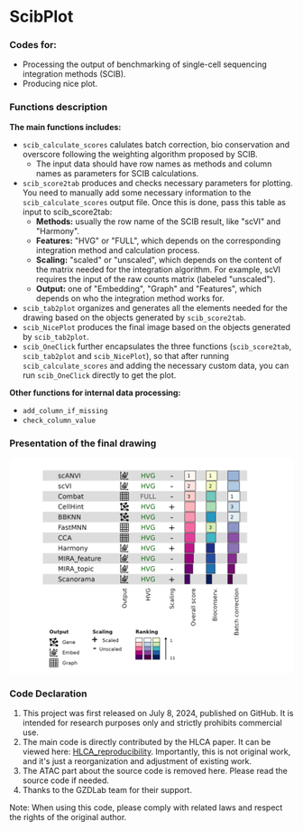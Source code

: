 # ScibPlot
### Codes for:
- Processing the output of benchmarking of single-cell sequencing integration methods (SCIB).
- Producing nice plot.

### Functions description
**The main functions includes:**
- `scib_calculate_scores` calulates batch correction, bio conservation and overscore following the weighting algorithm proposed by SCIB.
  - The input data should have row names as methods and column names as parameters for SCIB calculations.
- `scib_score2tab` produces and checks necessary parameters for plotting.   
  You need to manually add some necessary information to the `scib_calculate_scores` output file. Once this is done, pass this table as input to scib_score2tab: 
  - **Methods:** usually the row name of the SCIB result, like "scVI" and "Harmony".
  - **Features:** "HVG" or "FULL", which depends on the corresponding integration method and calculation process.
  - **Scaling:** "scaled" or "unscaled", which depends on the content of the matrix needed for the integration algorithm. For example, scVI requires the input of the raw counts matrix (labeled "unscaled").
  - **Output:** one of "Embedding", "Graph" and "Features", which depends on who the integration method works for.
- `scib_tab2plot` organizes and generates all the elements needed for the drawing based on the objects generated by `scib_score2tab`.
- `scib_NicePlot` produces the final image based on the objects generated by `scib_tab2plot`.
- `scib_OneClick` further encapsulates the three functions (`scib_score2tab`, `scib_tab2plot` and `scib_NicePlot`), so that after running `scib_calculate_scores` and adding the necessary custom data, you can run `scib_OneClick` directly to get the plot.

**Other functions for internal data processing:**
- `add_column_if_missing`
- `check_column_value`

### Presentation of the final drawing
![scib_plot](https://github.com/Doctorluka/ScibPlot/blob/main/images/scib_nice_plot.png)

### Code Declaration
1. This project was first released on July 8, 2024, published on GitHub. It is intended for research purposes only and strictly prohibits commercial use.
2. The main code is directly contributed by the HLCA paper. It can be viewed here: [HLCA_reproducibility](https://github.com/LungCellAtlas/HLCA_reproducibility). Importantly, this is not original work, and it's just a reorganization and adjustment of existing work.
3. The ATAC part about the source code is removed here. Please read the source code if needed.
4. Thanks to the GZDLab team for their support.

Note: When using this code, please comply with related laws and respect the rights of the original author.


